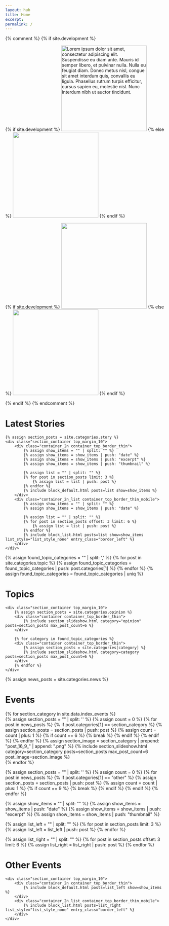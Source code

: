 ```yaml
---
layout: hub
title: Home
excerpt:
permalink: /
---
```


{% comment %}
{% if site.development %}
<div class="image_container">
    <div class="container">
    {% if site.development %}
        <img id="source_top_1" class="modal_source" src="/images/top_1.png" alt="Lorem ipsum dolor sit amet, consectetur adipiscing elit. Suspendisse eu diam ante. Mauris id semper libero, et pulvinar nulla. Nulla eu feugiat diam. Donec metus nisl, congue sit amet interdum quis, convallis eu ligula. Phasellus rutrum turpis efficitur, cursus sapien eu, molestie nisl. Nunc interdum nibh ut auctor tincidunt." width="270px" height="auto" >
    {% else %}
        <img id="source_top_1" class="modal_source" src="{{ site.image_source }}/site/top_1.png" width="270px" height="auto" >
    {% endif %}
        <div id="modal_top_1" class="modal">
            <div class="modal_content">
                <img id="destination_top_1" class="modal_image">
                <p id="caption_top_1" class="modal_caption"></p>
            </div>
        </div>
    </div>
    <div class="container">
    {% if site.development %}
        <img id="source_top_2" class="modal_source" src="/images/top_2.png" width="270px" height="auto" >
    {% else %}
        <img id="source_top_2" class="modal_source" src="{{ site.image_source }}/site/top_2.png" width="270px" height="auto" >
    {% endif %}
        <div id="modal_top_2" class="modal">
            <div class="modal_content">
                <img id="destination_top_2" class="modal_image">
                <p id="caption_top_2" class="modal_caption"></p>
            </div>
        </div>
    </div>
</div>
{% endif %}
{% endcomment %}



<div class="section_container_wrapper section_container_wrapper_border">
    <h1>Latest Stories</h1>

    {% assign section_posts = site.categories.story %}
    <div class="section_container top_margin_10">
        <div class="container_2n container_top_border_thin">
            {% assign show_items = "" | split: "" %}
            {% assign show_items = show_items | push: "date" %}
            {% assign show_items = show_items | push: "excerpt" %}
            {% assign show_items = show_items | push: "thumbnail" %}
            
            {% assign list = "" | split: "" %}
            {% for post in section_posts limit: 3 %}
                {% assign list = list | push: post %}
            {% endfor %}
            {% include block_default.html posts=list show=show_items %}
        </div>
        <div class="container_2n_list container_top_border_thin_mobile">
            {% assign show_items = "" | split: "" %}
            {% assign show_items = show_items | push: "date" %}
            
            {% assign list = "" | split: "" %}
            {% for post in section_posts offset: 3 limit: 6 %}
                {% assign list = list | push: post %}
            {% endfor %}
            {% include block_list.html posts=list show=show_items list_style="list_style_none" entry_class="border_left" %}
        </div>
    </div>
</div>



{% assign found_topic_categories = "" | split: ',' %}
{% for post in site.categories.topic %}
    {% assign found_topic_categories = found_topic_categories | push: post.categories[1] %}
{% endfor %}
{% assign found_topic_categories = found_topic_categories | uniq %}

<div class="section_container_wrapper section_container_wrapper_border">
    <h1>Topics</h1>
   
    <div class="section_container top_margin_10">
        {% assign section_posts = site.categories.opinion %}
        <div class="container container_top_border_thin">
            {% include section_slideshow.html category="opinion" posts=section_posts max_post_count=6 %}
        </div>
        
        {% for category in found_topic_categories %}
        <div class="container container_top_border_thin">
            {% assign section_posts = site.categories[category] %}
            {% include section_slideshow.html category=category posts=section_posts max_post_count=6 %}
        </div>
        {% endfor %}
    </div>
</div>



{% assign news_posts = site.categories.news %}

<div class="section_container_wrapper section_container_wrapper_border">
    <h1>Events</h1>
    <div class="section_container top_margin_10">
        {% for section_category in site.data.index_events %}
        <div class="container container_top_border_thin">
            {% assign section_posts = "" | split: '' %}
            {% assign count = 0 %}
            {% for post in news_posts %}
                {% if post.categories[1] == section_category %}
                    {% assign section_posts = section_posts | push: post %}
                    {% assign count = count | plus: 1 %}
                    {% if count == 6 %}
                        {% break %}
                    {% endif %}
                {% endif %}
            {% endfor %}
            {% assign section_image = section_category | prepend: "post_16_9_" | append: ".png" %}
            {% include section_slideshow.html category=section_category posts=section_posts max_post_count=6 post_image=section_image %}
        </div>
        {% endfor %}
    </div>
</div>



{% assign section_posts = "" | split: '' %}
{% assign count = 0 %}
{% for post in news_posts %}
    {% if post.categories[1] == "other" %}
        {% assign section_posts = section_posts | push: post %}
        {% assign count = count | plus: 1 %}
        {% if count == 9 %}
            {% break %}
        {% endif %}
    {% endif %}
{% endfor %}

{% assign show_items = "" | split: "" %}
{% assign show_items = show_items | push: "date" %}
{% assign show_items = show_items | push: "excerpt" %}
{% assign show_items = show_items | push: "thumbnail" %}

{% assign list_left = "" | split: "" %}
{% for post in section_posts limit: 3 %}
    {% assign list_left = list_left | push: post %}
{% endfor %}

{% assign list_right = "" | split: "" %}
{% for post in section_posts offset: 3 limit: 6 %}
    {% assign list_right = list_right | push: post %}
{% endfor %}
            
<div class="section_container_wrapper section_container_wrapper_border">
    <h1>Other Events</h1>

    <div class="section_container top_margin_10">
        <div class="container_2n container_top_border_thin">
            {% include block_default.html posts=list_left show=show_items %}
        </div>
        <div class="container_2n_list container_top_border_thin_mobile">
            {% include block_list.html posts=list_right list_style="list_style_none" entry_class="border_left" %}
        </div>
    </div>
</div>



<script>
    $(document).ready(function() {

        currentOpinionSlide(0);
        
        {% for category in found_topic_categories %}
            {% capture empty %}
            {% assign words = category | replace: '_', ' ' | split: ' ' %}
            {% capture titlecase_category %}{% for word in words %}{{ word | capitalize }} {% endfor %}{% endcapture %}
            {% assign js_category = titlecase_category | remove: ' ' %}
            {% endcapture %}{% assign empty = nil %}
        current{{ js_category }}Slide(0);
        {% endfor %}
        
        {% for category in site.data.index_events %}
            {% capture empty %}
            {% assign words = category | replace: '_', ' ' | split: ' ' %}
            {% capture titlecase_category %}{% for word in words %}{{ word | capitalize }} {% endfor %}{% endcapture %}
            {% assign js_category = titlecase_category | remove: ' ' %}
            {% endcapture %}{% assign empty = nil %}
        current{{ js_category }}Slide(0);
        {% endfor %}
    });

    popupModal('modal_top_1', 'source_top_1', 'destination_top_1', 'caption_top_1');
    popupModal('modal_top_2', 'source_top_2', 'destination_top_2', 'caption_top_2');
    
    function currentOpinionSlide(n) {
        showSlides("opinion_dot", "opinion_news_entry", n);
    }

    {% for category in found_topic_categories %}
        {% capture empty %}
        {% assign words = category | replace: '_', ' ' | split: ' ' %}
        {% capture titlecase_category %}{% for word in words %}{{ word | capitalize }} {% endfor %}{% endcapture %}
        {% assign js_category = titlecase_category | remove: ' ' %}
        {% endcapture %}{% assign empty = nil %}
    function current{{ js_category }}Slide(n) {
        showSlides("{{ category }}_dot", "{{ category }}_news_entry", n);
    }
    {% endfor %}
    
    {% for category in site.data.index_events %}
        {% capture empty %}
        {% assign words = category | replace: '_', ' ' | split: ' ' %}
        {% capture titlecase_category %}{% for word in words %}{{ word | capitalize }} {% endfor %}{% endcapture %}
        {% assign js_category = titlecase_category | remove: ' ' %}
        {% endcapture %}{% assign empty = nil %}
    function current{{ js_category }}Slide(n) {
        showSlides("{{ category }}_dot", "{{ category }}_news_entry", n);
    }
    {% endfor %}



    function showSlides(links, entries, index) {
        let i;
        let dots = document.getElementsByClassName(links);
        let slides = document.getElementsByClassName(entries);
        
        if (dots.length == 0) {
            return;
        }

        for (i = 0; i < slides.length; i++) {
           slides[i].style.display = "none";
        }
        for (i = 0; i < dots.length; i++) {
            dots[i].className = dots[i].className.replace(" slideshow_active", "");
        }
        slides[index].style.display = "block";
        dots[index].className += " slideshow_active";
    }


    function popupModal(modal, imageSource, imageDestination, caption) {
        // Get the modal
        var modal = document.getElementById(modal);

        // Get the image and insert it inside the modal - use its "alt" text as a caption
        var imgSource = document.getElementById(imageSource);
        var imgDest = document.getElementById(imageDestination);
        var imgCaption = document.getElementById(caption);
        imgSource.onclick = function() {
            modal.style.display = "block";
            imgDest.src = imgSource.src;
            imgCaption.innerHTML = this.alt;
        }

        imgDest.onclick = function() {
            modal.style.display = "none";
        }
        modal.onclick = function() {
            modal.style.display = "none";
        }
    }
</script>
